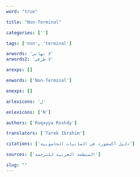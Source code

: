 ```yaml
---
word: "true"

title: "Non-Terminal"

categories: ['']

tags: ['non', 'terminal']

arwords: 'لا نهائي'
arwords2: 'لا طرفي'

arexps: []

enwords: ['Non-Terminal']

enexps: []

arlexicons: 'ل'

enlexicons: ['N']

authors: ['Ruqayya Roshdy']

translators: ['Tarek Ibrahim']

citations: ['دليل أكسفورد في السانيات الحاسوبية']

sources: ['المنظمة العربية للترجمة']

slug: ""
---
```

